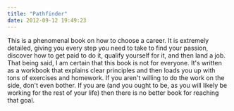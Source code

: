 ```yaml
---
title: "Pathfinder"
date: 2012-09-12 19:49:23
---
```


This is a phenomenal book on how to choose a career. It is extremely detailed, giving you every step you need to take to find your passion, discover how to get paid to do it, qualify yourself for it, and then land a job. That being said, I am certain that this book is not for everyone. It's written as a workbook that explains clear principles and then loads you up with tons of exercises and homework. If you aren't willing to do the work on the side, don't even bother. If you are (and you ought to be, as you will likely be working for the rest of your life) then there is no better book for reaching that goal.
